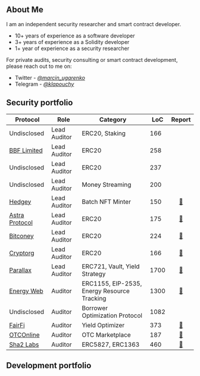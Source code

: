 ## About Me

I am an independent security researcher and smart contract developer.

* 10+ years of experience as a software developer
* 3+ years of experience as a Solidity developer
* 1+ year of experience as a security researcher

For private audits, security consulting or smart contract development, please reach out to me on:

* Twitter - [*@marcin_ugarenko*](https://twitter.com/marcin_ugarenko) 
* Telegram - [*@klapouchy*](https://t.me/klapouchy)

## Security portfolio

| Protocol | Role | Category | LoC | Report |
| - | - | - | - | :-: |
| Undisclosed | Lead Auditor | ERC20, Staking | 166 | |
| [BBF Limited](https://bubblefong.io/)  | Lead Auditor | ERC20 | 258 | |
| Undisclosed | Lead Auditor | ERC20 | 237 | |
| Undisclosed | Lead Auditor | Money Streaming | 200 | |
| [Hedgey](https://hedgey.finance/) | Lead Auditor | Batch NFT Minter | 150 | [📄](https://github.com/hedgey-finance/NFT_OTC_Core/blob/main/audits/Hedgey_SC%20Audit%20Report_31012023_%5BSA-909%5D.pdf) |
| [Astra Protocol](https://astraprotocol.com/) | Lead Auditor | ERC20 | 175 | [📄](https://wp.hacken.io/wp-content/uploads/2023/01/Astra_Protocol_SC-Audit-Report_24012023_SA-961.pdf) |
| [Bitconey](https://bitconeytoken.com/) | Lead Auditor | ERC20 | 224 | [📄](https://wp.hacken.io/wp-content/uploads/2023/01/Bitconey_SC-Audit-Report_13012023_SA-933.pdf) |
| [Cryptorg](https://cryptorg.net/en) | Lead Auditor | ERC20 | 166 | [📄](https://docsend.com/view/h9bva5agy39gi6ak)|
| [Parallax](https://parallaxfinance.org) | Lead Auditor | ERC721, Vault, Yield Strategy | 1700 | [📄](https://wp.hacken.io/wp-content/uploads/2023/03/Parallax_SC-Audit-Report_03032023_SA-878.pdf) |
| [Energy Web](https://www.energyweb.org/) | Auditor | ERC1155, EIP-2535, Energy Resource Tracking | 1300 | [📄](https://wp.hacken.io/wp-content/uploads/2023/03/EnergyWebAG_03022023_SCAudit_Report_SA-816-1.pdf) |
| Undisclosed | Auditor | Borrower Optimization Protocol | 1082 | |
| [FairFi](https://frfi.io/) | Auditor | Yield Optimizer | 373 | [📄](https://wp.hacken.io/wp-content/uploads/2023/01/OTCOnline_17012023_SCAudit_Report.pdf) |
| [OTCOnline](https://otconline.io/) | Auditor | OTC Marketplace | 187 | [📄](https://wp.hacken.io/wp-content/uploads/2023/01/OTCOnline_17012023_SCAudit_Report.pdf) |
| [Sha2 Labs](https://suberra.com/) | Auditor | ERC5827, ERC1363 | 460 | [📄](https://storage.googleapis.com/audits-old/pdf/SHA2_Labs_Pte._Ltd._SC-Audit-Report_03022023_SA-669.pdf) |

## Development portfolio

